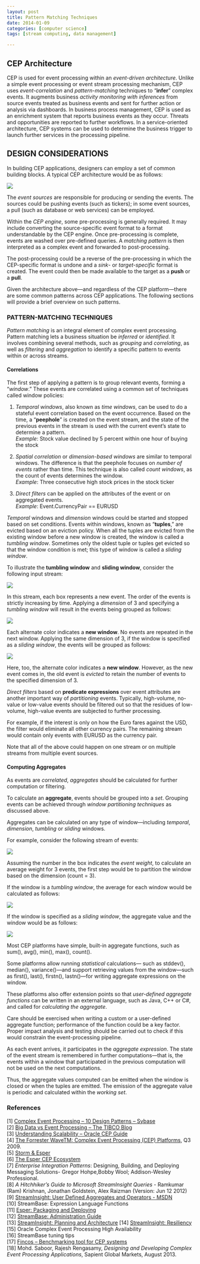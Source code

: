 ```yaml
---
layout: post
title: Pattern Matching Techniques
date: 2014-01-09
categories: [computer science]
tags: [stream computing, data management]

---
```

<script type="text/javascript"  src="http://cdn.mathjax.org/mathjax/latest/MathJax.js?config=TeX-AMS-MML_HTMLorMML"></script>

CEP Architecture
---

CEP is used for event processing within an *event-driven architecture*. Unlike a simple event processing or event stream processing mechanism, CEP uses *event-correlation* and *pattern-matching* techniques to “**infer**” complex events. It augments business *activity monitoring with inferences* from source events treated as business events and sent for further action or analysis via dashboards. In business process management, CEP is used as an enrichment system that reports business events as they occur. Threats and opportunities are reported to further workflows. In a service-oriented architecture, CEP systems can be used to determine the business trigger to launch further services in the processing pipeline.


DESIGN CONSIDERATIONS
---

In building CEP applications, designers can employ a set of common building blocks. A typical CEP architecture would be as follows:

![](http://sungsoo.github.com/images/typical-cep-architecture.png)

The *event sources* are responsible for producing or sending the events. The sources could be pushing events (such as tickers); in some event sources, a pull (such as database or web services) can be employed.

Within the *CEP engine*, some pre-processing is generally required. It may include converting the source-specific event format to a format understandable by the CEP engine. Once pre-processing is complete, events are washed over pre-defined queries. A *matching pattern* is then interpreted as a complex event and forwarded to post-processing.

The post-processing could be a reverse of the pre-processing in which the CEP-specific format is undone and a *sink*- or *target-specific* format is created. The event could then be made available to the target as a **push** or a **pull**.

Given the architecture above—and regardless of the CEP platform—there are some common patterns across CEP applications. The following sections will provide a brief overview on such patterns.

### PATTERN-MATCHING TECHNIQUES

*Pattern matching* is an integral element of complex event processing. Pattern matching lets a business situation be *inferred* or *identified*. It involves combining several methods, such as *grouping* and *correlating*, as well as *filtering* and *aggregation* to identify a specific pattern to events within or across streams.

#### Correlations

The first step of applying a pattern is to group relevant events, forming a “*window*.” These events are correlated using a common set of techniques called window policies:


1. *Temporal windows*, also known as *time windows*, can be used to do a stateful event correlation based on the event occurrence. Based on the time, a “**peephole**”
is created on the event stream, and the state of the previous events in the stream is used with the current event’s state to determine a pattern.  
*Example*: Stock value declined by 5 percent within one hour of buying the stock


2. *Spatial correlation* or *dimension-based windows* are similar to temporal windows. The difference is that the peephole focuses on *number of events* rather than time. This technique is also called *count windows*, as the count of events determines the window.  
*Example*: Three consecutive high stock prices in the stock ticker


3. *Direct filters* can be applied on the attributes of the event or on aggregated events.  
*Example*: Event.CurrencyPair == EURUSD
 
*Temporal* windows and *dimension* windows could be started and stopped based on set conditions. Events within windows, known as “**tuples**,” are evicted based on an eviction policy. When all the tuples are evicted from the existing window before a new window is created,
the window is called a *tumbling window*. Sometimes only the oldest tuple or tuples get evicted so that the window condition is met; this type of window is called a *sliding window*.

To illustrate the **tumbling window** and **sliding window**, consider the following input stream:

![](http://sungsoo.github.com/images/input-stream.png)

In this stream, each box represents a new event. The order of the events is strictly increasing by time. Applying a *dimension* of 3 and specifying a *tumbling window* will result in the events being grouped as follows:

![](http://sungsoo.github.com/images/stream-group.png)

Each alternate color indicates a **new window**. No events are repeated in the next window. Applying the same dimension of 3, if the window is specified as a *sliding window*, the events will be grouped as follows:

![](http://sungsoo.github.com/images/sliding-window.png)

Here, too, the alternate color indicates a **new window**. However, as the new event comes in, the old event is *evicted* to retain the number of events to the specified dimension of 3.


*Direct filters* based on **predicate expressions** over event attributes are another important way of *partitioning* events. Typically, high-volume, no-value or low-value events should be filtered out so that the residues of low-volume, high-value events are subjected to further processing. 

For example, if the interest is only on
how the Euro fares against the USD, the filter would eliminate all other currency pairs. The remaining stream would contain only events with EURUSD as the currency pair.


Note that all of the above could happen on one stream or on multiple streams from multiple event sources.


#### Computing Aggregates
As events are *correlated*, *aggregates* should be calculated for further computation or filtering.

To calculate an **aggregate**, events should be grouped into a *set*. Grouping events can be achieved through *window partitioning techniques* as discussed above.


Aggregates can be calculated on any type of window—including *temporal*, *dimension*, *tumbling* or *sliding* windows.


For example, consider the following stream of events:

![](http://sungsoo.github.com/images/input-stream.png)

Assuming the number in the box indicates the *event weight*, to calculate an average weight for 3 events, the first step would be to partition the window based on the dimension (count = 3).

If the window is a *tumbling window*, the average for each window would be calculated as follows:

![](http://sungsoo.github.com/images/tumbling-window.png)

If the window is specified as a *sliding window*, the aggregate value and the window would be as follows:

![](http://sungsoo.github.com/images/window-average.png)


Most CEP platforms have simple, built-in aggregate functions, such as sum(), avg(), min(), max(), count().


Some platforms allow running *statistical* calculations— such as stddev(), median(), variance()—and support retrieving values from the window—such as first(), last(), firstn(), lastn()—for writing aggregate expressions on the window.

These platforms also offer extension points so that *user-defined aggregate functions* can be written in an external language, such as Java, C++ or C#, and called for *calculating the aggregate*.

Care should be exercised when writing a custom or a user-defined aggregate function; performance of the function could be a key factor. Proper impact analysis and testing should be carried out to check if this would constrain the event-processing pipeline.

As each event arrives, it participates in the *aggregate expression*. The state of the event stream is remembered in further computations—that is, the events within a window that participated in the previous computation will not be used on the next computations.

Thus, the aggregate values computed can be emitted when the window is closed or when the tuples are emitted. The emission of the aggregate value is periodic and calculated within the *working set*.

### References

[1] [Complex Event Processing – 10 Design Patterns – Sybase](http://m.sybase.com/files/White_Papers/CEP-10-Design-Patterns-WP.pdf)  
[2] [Big Data vs Event Processing – The TIBCO Blog](http://www.tibco.com/blog/2012/01/26/big-data-vs-event-processing/)  
[3] [Understanding Scalability – Oracle CEP Guide](http://docs.oracle.com/cd/E14571_01/doc.1111/e14301/scalunder.htm)  
[4] [The Forrester WaveTM: Complex Event Processing (CEP) Platforms](http://www.reinsa.co.cr/2009wave_complex_event_processing_cep_platforms_q3.pdf), Q3 2009.  
[5] [Storm & Esper](http://tomdzk.wordpress.com/2011/09/28/storm-esper/)  
[6] [The Esper CEP Ecosystem](http://blog.octo.com/en/the-esper-cep-ecosystem/)  
[7] *Enterprise Integration Patterns*: Designing, Building, and Deploying Messaging Solutions- Gregor Hohpe,Bobby Wool; Addison-Wesley Professional.    
[8] *A Hitchhiker’s Guide to Microsoft StreamInsight Queries* - Ramkumar (Ram) Krishnan, Jonathan Goldstein,
Alex Raizman (Version: Jun 12 2012)  
[9] [StreamInsight: User Defined Aggregates and Operators - MSDN](http://msdn.microsoft.com/en-us/library/ee842720.aspx)  
[10] StreamBase: Expression Language Functions  
[11] [Esper: Packaging and Deploying](http://esper.codehaus.org/esper-4.0.0/doc/reference/en/html/packaging_deployment.html)  
[12] [StreamBase: Administration Guide](http://docs.streambase.com/sb72/index.jsp?topic=/com.streambase.sb.ide.help/data/html/admin/index.html)  
[13] [StreamInsight: Planning and Architecture](http://msdn.microsoft.com/en-us/library/ee391397(v=sql.111).aspx)  
[14] [StreamInsight: Resiliency](http://msdn.microsoft.com/en-in/library/hh290501.aspx)  
[15] Oracle Complex Event Processing High Availability  
[16] StreamBase tuning tips  
[17] [Fincos – Benchmarking tool for CEP systems](https://code.google.com/p/fincos/)  
[18] Mohd. Saboor, Rajesh Rengasamy, *Designing and Developing Complex Event Processing Applications*, Sapient Global Markets, August 2013.